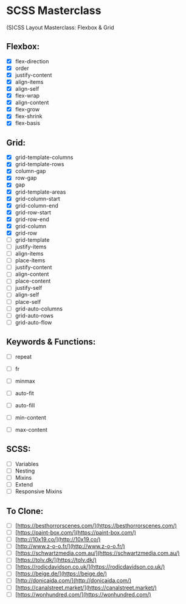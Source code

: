 # SCSS Masterclass

(S)CSS Layout Masterclass: Flexbox & Grid

## Flexbox:

- [x] flex-direction
- [x] order
- [x] justify-content
- [x] align-items
- [x] align-self
- [x] flex-wrap
- [x] align-content
- [x] flex-grow
- [x] flex-shrink
- [x] flex-basis

## Grid:

- [x] grid-template-columns
- [x] grid-template-rows
- [x] column-gap
- [x] row-gap
- [x] gap
- [x] grid-template-areas
- [x] grid-column-start
- [x] grid-column-end
- [x] grid-row-start
- [x] grid-row-end
- [x] grid-column
- [x] grid-row
- [ ] grid-template
- [ ] justify-items
- [ ] align-items
- [ ] place-items
- [ ] justify-content
- [ ] align-content
- [ ] place-content
- [ ] justify-self
- [ ] align-self
- [ ] place-self
- [ ] grid-auto-columns
- [ ] grid-auto-rows
- [ ] grid-auto-flow

## Keywords & Functions:

- [ ] repeat
- [ ] fr
- [ ] minmax
- [ ] auto-fit
- [ ] auto-fill
- [ ] min-content
- [ ] max-content


## SCSS:

- [ ] Variables
- [ ] Nesting
- [ ] Mixins
- [ ] Extend
- [ ] Responsive Mixins

## To Clone:

- [ ] [https://besthorrorscenes.com/](https://besthorrorscenes.com/)
- [ ] [https://paint-box.com/](https://paint-box.com/)
- [ ] [http://10x19.co/](http://10x19.co/)
- [ ] [http://www.z-o-o.fr/](http://www.z-o-o.fr/)
- [ ] [https://schwartzmedia.com.au/](https://schwartzmedia.com.au/)
- [ ] [https://tolv.dk/](https://tolv.dk/)
- [ ] [https://rodicdavidson.co.uk/](https://rodicdavidson.co.uk/)
- [ ] [https://beige.de/](https://beige.de/)
- [ ] [http://donicaida.com/](http://donicaida.com/)
- [ ] [https://canalstreet.market/](https://canalstreet.market/)
- [ ] [https://wonhundred.com/](https://wonhundred.com/)